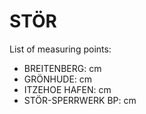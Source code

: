 # STÖR

List of measuring points:

* BREITENBERG: <Value topic="rivers/pegel-online/STÖR/BREITENBERG/measurementValue"/> cm
* GRÖNHUDE: <Value topic="rivers/pegel-online/STÖR/GRÖNHUDE/measurementValue"/> cm
* ITZEHOE HAFEN: <Value topic="rivers/pegel-online/STÖR/ITZEHOE_HAFEN/measurementValue"/> cm
* STÖR-SPERRWERK BP: <Value topic="rivers/pegel-online/STÖR/STÖR-SPERRWERK_BP/measurementValue"/> cm

